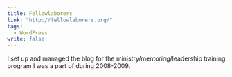 ```yaml
---
title: Fellowlaborers
link: "http://fellowlaborers.org/"
tags: 
  - WordPress
write: false
---
```


<img src="/img/portfolio/thumbs/fellowlaborers.jpg" alt="" class="right oldthumb">I set up and managed the blog for the ministry/mentoring/leadership training program I was a part of during 2008-2009.